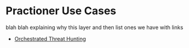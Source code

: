# Practioner Use Cases
blah blah explaining why this layer and then list ones we have with links

* [Orchestrated Threat Hunting](./PractitionerUseCases/OrchestratedHunt)